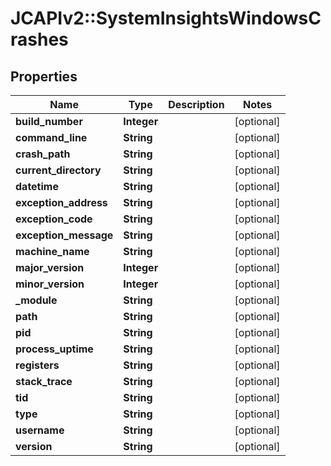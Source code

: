 # JCAPIv2::SystemInsightsWindowsCrashes

## Properties
Name | Type | Description | Notes
------------ | ------------- | ------------- | -------------
**build_number** | **Integer** |  | [optional] 
**command_line** | **String** |  | [optional] 
**crash_path** | **String** |  | [optional] 
**current_directory** | **String** |  | [optional] 
**datetime** | **String** |  | [optional] 
**exception_address** | **String** |  | [optional] 
**exception_code** | **String** |  | [optional] 
**exception_message** | **String** |  | [optional] 
**machine_name** | **String** |  | [optional] 
**major_version** | **Integer** |  | [optional] 
**minor_version** | **Integer** |  | [optional] 
**_module** | **String** |  | [optional] 
**path** | **String** |  | [optional] 
**pid** | **String** |  | [optional] 
**process_uptime** | **String** |  | [optional] 
**registers** | **String** |  | [optional] 
**stack_trace** | **String** |  | [optional] 
**tid** | **String** |  | [optional] 
**type** | **String** |  | [optional] 
**username** | **String** |  | [optional] 
**version** | **String** |  | [optional] 


